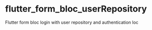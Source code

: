 # flutter_form_bloc_userRepository
Flutter form bloc login with user repository and authentication loc
